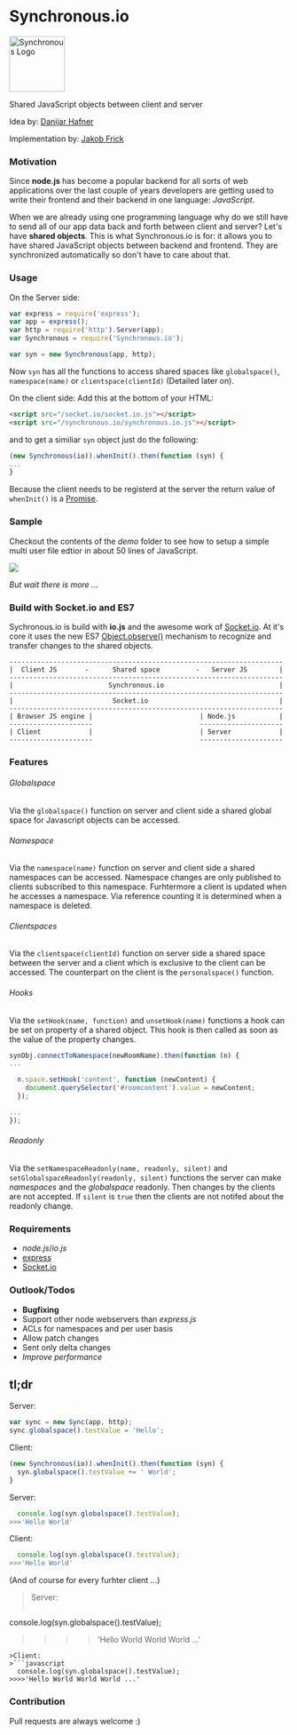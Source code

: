 # Synchronous.io 

<img src="https://raw.githubusercontent.com/koogle/Synchronous.io/master/demo/public/icon.png" width="100" alt="Synchronous Logo">

Shared JavaScript objects between client and server

Idea by:           [Danijar Hafner](https://github.com/danijar)

Implementation by: [Jakob Frick](https://github.com/koogle)

### Motivation
Since **node.js** has become a popular backend for all sorts of web applications over the last couple of years developers are getting used to write their frontend and their backend in one language: _JavaScript_.

When we are already using one programming language why do we still have to send all of our app data back and forth between client and server? Let's have **shared objects**. This is what Synchronous.io is for: it allows you to have shared JavaScript objects between backend and frontend. They are synchronized automatically so don't have to care about that.

### Usage

On the Server side:
```javascript
var express = require('express');
var app = express();
var http = require('http').Server(app);
var Synchronous = require('Synchronous.io');

var syn = new Synchronous(app, http);
```
Now `syn` has all the functions to access shared spaces like `globalspace()`, `namespace(name)` or `clientspace(clientId)` (Detailed later on).

On the client side:
Add this at the bottom of your HTML:
```HTML
<script src="/socket.io/socket.io.js"></script>
<script src="/synchronous.io/synchronous.io.js"></script>
```
and to get a similiar `syn` object just do the following:
```javascript
(new Synchronous(io)).whenInit().then(function (syn) {
...
}
```
Because the client needs to be registerd at the server the return value of `whenInit()` is a [Promise](https://developer.mozilla.org/en/docs/Web/JavaScript/Reference/Global_Objects/Promise).


### Sample

Checkout the contents of the _demo_ folder to see how to setup a simple multi user file edtior in about 50 lines of JavaScript.

![](https://raw.githubusercontent.com/koogle/Synchronous.io/master/DemoScreenshot.png)

_But wait there is more ..._

### Build with Socket.io and ES7

Sychronous.io is build with **io.js** and the awesome work of [Socket.io](http://socket.io/). At it's core it uses the new ES7 [Object.observe()](https://developer.mozilla.org/en-US/docs/Web/JavaScript/Reference/Global_Objects/Object/observe) mechanism to recognize and transfer changes to the shared objects.

```
---------------------------------------------------------------------
|  Client JS       -      Shared space         -   Server JS        |
---------------------------------------------------------------------
|                        Synchronous.io                             |
---------------------------------------------------------------------
|                         Socket.io                                 |
---------------------------------------------------------------------
| Browser JS engine |                           | Node.js           |
---------------------                           ---------------------
| Client            |                           | Server            |
---------------------                           ---------------------

```

### Features

###### Globalspace
Via the `globalspace()` function on server and client side a shared global space for Javascript objects can be accessed.

###### Namespace
Via the `namespace(name)` function on server and client side a shared namespaces can be accessed. Namespace changes are only published to clients subscribed to this namespace. Furhtermore a client is updated when he accesses a namespace. Via reference counting it is determined when a namespace is deleted.

###### Clientspaces
Via the `clientspace(clientId)` function on server side a shared space between the server and a client which is exclusive to the client can be accessed. The counterpart on the client is the `personalspace()` function.

###### Hooks
Via the `setHook(name, function)` and `unsetHook(name)` functions a hook can be set on property of a shared object. This hook is then called as soon as the value of the property changes.
```javascript
synObj.connectToNamespace(newRoomName).then(function (n) {
...

  n.space.setHook('content', function (newContent) {
    document.querySelector('#roomcontent').value = newContent;
  });

...
});
```

###### Readonly
Via the `setNamespaceReadonly(name, readonly, silent)` and `setGlobalspaceReadonly(readonly, silent)` functions the server can make _namespaces_ and the _globalspace_ readonly. Then changes by the clients are not accepted. If `silent` is `true` then the clients are not notifed about the readonly change.


### Requirements

* _node.js_/_io.js_
* [express](https://github.com/strongloop/express)
* [Socket.io](http://socket.io/)

### Outlook/Todos

* **Bugfixing**
* Support other node webservers than _express.js_
* ACLs for namespaces and per user basis
* Allow patch changes
* Sent only delta changes
* _Improve performance_

## tl;dr
Server:
```javascript
var sync = new Sync(app, http);
sync.globalspace().testValue = 'Hello';
```

Client:
```javascript
(new Synchronous(io)).whenInit().then(function (syn) {
  syn.globalspace().testValue += ' World';
}
``` 

Server:
```javascript
  console.log(syn.globalspace().testValue);
>>>'Hello World'
``` 
Client:
```javascript
  console.log(syn.globalspace().testValue);
>>>'Hello World'
``` 
(And of course for every furhter client ...)
> Server:
> ```javascript
  console.log(syn.globalspace().testValue);
>>>>'Hello World World World ...'
``` 
>Client:
>```javascript
  console.log(syn.globalspace().testValue);
>>>>'Hello World World World ...'
```

### Contribution

Pull requests are always welcome :)
